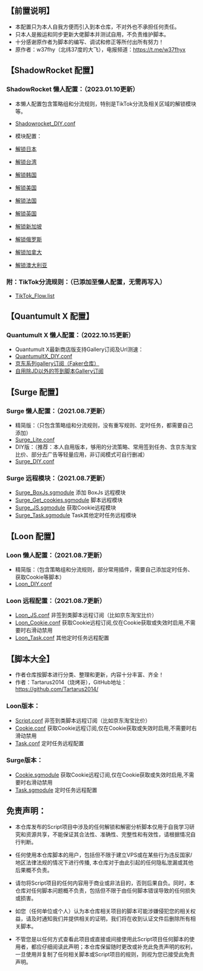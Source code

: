 
## 【前置说明】

* 本配置只为本人自我方便而引入到本仓库，不对外也不承担任何责任。
* 只本人是搬运和同步更新大佬脚本并测试自用，不负责维护脚本。
* 十分感谢原作者为脚本的编写、调试和修正等所付出所有努力！
* 原作者：w37fhy（北纬37度的大飞），电报频道：https://t.me/w37fhyx

## 【ShadowRocket 配置】
### ShadowRocket 懒人配置：（2023.01.10更新）
* 本懒人配置包含策略组和分流规则，特别是TikTok分流及相关区域的解锁模块等。
* [Shadowrocket_DIY.conf](https://github.com/Kooking-Lin/TikTok_CN-SET/blob/main/ShadowRocket_SET/Shadowrocket_DIY.conf)

* 模块配置：
* [解锁日本](https://github.com/Kooking-Lin/TikTok_CN-SET/blob/main/ShadowRocket_SET/JP_Kooking.sgmodule)
* [解锁台湾](https://github.com/Kooking-Lin/TikTok_CN-SET/blob/main/ShadowRocket_SET/TW_Kooking.sgmodule)
* [解锁韩国](https://github.com/Kooking-Lin/TikTok_CN-SET/blob/main/ShadowRocket_SET/KR_Kooking.sgmodule)
* [解锁美国](https://github.com/Kooking-Lin/TikTok_CN-SET/blob/main/ShadowRocket_SET/US_Kooking.sgmodule)
* [解锁法国](https://github.com/Kooking-Lin/TikTok_CN-SET/blob/main/ShadowRocket_SET/FR_Kooking.sgmodule)
* [解锁英国](https://github.com/Kooking-Lin/TikTok_CN-SET/blob/main/ShadowRocket_SET/GB_Kooking.sgmodule)
* [解锁新加坡](https://github.com/Kooking-Lin/TikTok_CN-SET/blob/main/ShadowRocket_SET/SG_Kooking.sgmodule)
* [解锁俄罗斯](https://github.com/Kooking-Lin/TikTok_CN-SET/blob/main/ShadowRocket_SET/RU_Kooking.sgmodule)
* [解锁加拿大](https://github.com/Kooking-Lin/TikTok_CN-SET/blob/main/ShadowRocket_SET/CA_Kooking.sgmodule)
* [解锁澳大利亚](https://github.com/Kooking-Lin/TikTok_CN-SET/blob/main/ShadowRocket_SET/AU_Kooking.sgmodule)

### 附：TikTok分流规则：（已添加至懒人配置，无需再写入）
* [TikTok_Flow.list](https://github.com/Kooking-Lin/TikTok_CN-SET/blob/main/ShadowRocket_SET/TikTok_Flow.list)

## 【Quantumult X 配置】
### Quantumult X 懒人配置：（2022.10.15更新）
* Quantumult X最新商店版支持Gallery订阅及Url测速：
* [QuantumultX_DIY.conf](https://github.com/Kooking-Lin/TikTok_CN-SET/blob/main/QuantumultX_SET/QuantumultX_DIY.conf)
* [京东系列gallery订阅（Faker仓库）](https://github.com/Kooking-Lin/TikTok_CN-SET/blob/main/QuantumultX_SET/QuantumultX_JD.json)
* [自用除JD以外的签到脚本Gallery订阅](https://github.com/Kooking-Lin/TikTok_CN-SET/blob/main/QuantumultX_SET/QuantumultX_Task.json)

## 【Surge 配置】
### Surge 懒人配置：（2021.08.7更新）
* 精简版：（只包含策略组和分流规则，没有重写规则、定时任务，都需要自己添加）
* [Surge_Lite.conf](https://github.com/Kooking-Lin/TikTok_CN-SET/blob/main/Surge_SET/Surge_Lite.conf)
* DIY版：（推荐：本人自用版本，够用的分流策略、常用签到任务、含京东淘宝比价、部分去广告等轻量应用，非订阅模式可自行删减）
* [Surge_DIY.conf](https://github.com/Kooking-Lin/TikTok_CN-SET/blob/main/Surge_SET/Surge_DIY.conf)
### Surge 远程模块：（2021.08.7更新）
* [Surge_BoxJs.sgmodule](https://github.com/Kooking-Lin/TikTok_CN-SET/blob/main/Surge_SET/Surge_BoxJs.sgmodule) 添加 BoxJs 远程模块
* [Surge_Get_cookies.sgmodule](https://github.com/Kooking-Lin/TikTok_CN-SET/blob/main/Surge_SET/Surge_Get_Cookies.sgmodule) 脚本远程模块
* [Surge_JS.sgmodule](https://github.com/Kooking-Lin/TikTok_CN-SET/blob/main/Surge_SET/Surge_JS.sgmodule) 获取Cookie远程模块
* [Surge_Task.sgmodule](https://github.com/Kooking-Lin/TikTok_CN-SET/blob/main/Surge_SET/Surge_Task.sgmodule) Task其他定时任务远程模块


## 【Loon 配置】
### Loon 懒人配置：（2021.08.7更新）
* 精简版：（包含策略组和分流规则，部分常用插件，需要自己添加定时任务、获取Cookie等脚本）
* [Loon_DIY.conf](https://github.com/Kooking-Lin/TikTok_CN-SET/blob/main/Loon_SET/Loon_DIY.conf)
### Loon 远程配置：（2021.08.7更新）
* [Loon_JS.conf](https://github.com/Kooking-Lin/TikTok_CN-SET/blob/main/Loon_SET/Loon_JS.conf) 非签到类脚本远程订阅（比如京东淘宝比价）
* [Loon_Cookie.conf](https://github.com/Kooking-Lin/TikTok_CN-SET/blob/main/Loon_SET/Loon_Cookie.conf) 获取Cookie远程订阅,仅在Cookie获取或失效时启用,不需要时右滑动禁用
* [Loon_Task.conf](https://github.com/Kooking-Lin/TikTok_CN-SET/blob/main/Loon_SET/Loon_Task.conf) 其他定时任务远程配置


## 【脚本大全】
* 作者仓库按脚本进行分类、整理和更新，内容十分丰富、齐全！
* 作者：Tartarus2014（烧烤哥），GitHub地址：https://github.com/Tartarus2014/ 
### Loon版本：
* [Script.conf](https://raw.githubusercontent.com/Tartarus2014/Loon-Script/master/Script.conf) 非签到类脚本远程订阅（比如京东淘宝比价）
* [Cookie.conf](https://raw.githubusercontent.com/Tartarus2014/Loon-Script/master/Cookie.conf) 获取Cookie远程订阅,仅在Cookie获取或失效时启用,不需要时右滑动禁用
* [Task.conf](https://raw.githubusercontent.com/Tartarus2014/Loon-Script/master/Task.conf) 定时任务远程配置
### Surge版本：
* [Cookie.sgmodule](https://raw.githubusercontent.com/Tartarus2014/Surge-Script/master/Cookie.sgmodule) 获取Cookie远程订阅,仅在Cookie获取或失效时启用,不需要时右滑动禁用
* [Task.sgmodule](https://raw.githubusercontent.com/Tartarus2014/Surge-Script/master/Task.sgmodule) 定时任务远程配置


## 免责声明：

* 本仓库发布的Script项目中涉及的任何解锁和解密分析脚本仅用于自我学习研究和资源共享，不能保证其合法性、准确性、完整性和有效性，请根据情况自行判断。

* 任何使用本仓库脚本的用户，包括但不限于建立VPS或在某些行为违反国家/地区法律法规的情况下进行传播, 本仓库对于由此引起的任何隐私泄漏或其他后果概不负责。

* 请勿将Script项目的任何内容用于商业或非法目的，否则后果自负。同时，本仓库对任何脚本问题概不负责，包括但不限于由任何脚本错误导致的任何损失或损害。

* 如您（任何单位或个人）认为本仓库相关项目的脚本可能涉嫌侵犯您的相关权益，请及时通知我们并提供相关的证明，我们将在收到认证文件后删除所有相关脚本。

* 不管您是以任何方式查看此项目或直接或间接使用此Script项目任何脚本的使用者，都应仔细阅读此声明；本仓库保留随时更改或补充此免责声明的权利，一旦使用并复制了任何相关脚本或Script项目的规则，则视为您已接受此免责声明。

